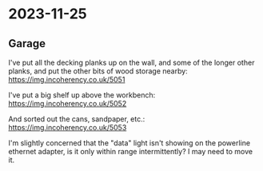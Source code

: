 # 2023-11-25

## Garage

I've put all the decking planks up on the wall, and some of the longer other planks, and
put the other bits of wood storage nearby: https://img.incoherency.co.uk/5051

I've put a big shelf up above the workbench: https://img.incoherency.co.uk/5052

And sorted out the cans, sandpaper, etc.: https://img.incoherency.co.uk/5053

I'm slightly concerned that the "data" light isn't showing on the powerline ethernet
adapter, is it only within range intermittently? I may need to move it.

